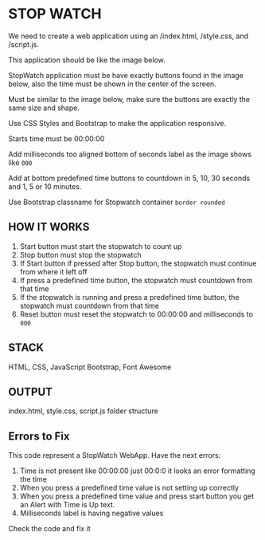 # STOP WATCH

We need to create a web application using an /index.html, /style.css, and /script.js. 

This application should be like the image below. 

StopWatch application must be have exactly buttons found in the image below, also the time must be shown in the center of the screen. 

Must be similar to the image below, make sure the buttons are exactly the same size and shape. 

Use CSS Styles and Bootstrap to make the application responsive. 

Starts time must be 00:00:00

Add milliseconds too aligned bottom of seconds label as the image shows like `000`

Add at bottom predefined time buttons to countdown in 5, 10, 30 seconds and 1, 5 or 10 minutes.

Use Bootstrap classname for Stopwatch container `border rounded` 

## HOW IT WORKS

1. Start button must start the stopwatch to count up
2. Stop button must stop the stopwatch
3. If Start button if pressed after Stop button, the stopwatch must continue from where it left off
4. If press a predefined time button, the stopwatch must countdown from that time
5. If the stopwatch is running and press a predefined time button, the stopwatch must countdown from that time
6. Reset button must reset the stopwatch to 00:00:00 and milliseconds to `000`

## STACK

HTML, CSS, JavaScript
Bootstrap, Font Awesome

## OUTPUT

index.html, style.css, script.js
folder structure

## Errors to Fix

This code represent a StopWatch WebApp. Have the next errors:

1. Time is not present like 00:00:00 just 00:0:0 it looks an error formatting the time
2. When you press a predefined time value is not setting up correctly
3. When you press a predefined time value and press start button you get an Alert with Time is Up text.
4. Milliseconds label is having negative values

Check the code and fix it


